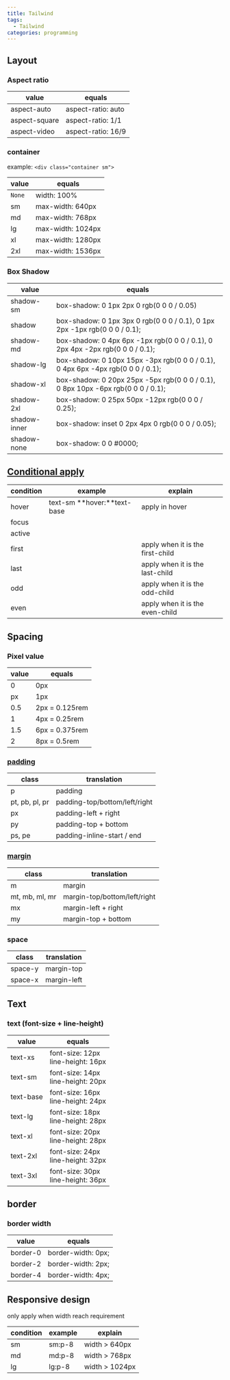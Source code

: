 ```yaml
---
title: Tailwind
tags:
  - Tailwind
categories: programming
---
```


## Layout

### Aspect ratio

| value         | equals             |
| ------------- | ------------------ |
| aspect-auto   | aspect-ratio: auto |
| aspect-square | aspect-ratio: 1/1  |
| aspect-video  | aspect-ratio: 16/9 |

### container

example: `<div class="container sm">`

| value  | equals            |
| ------ | ----------------- |
| `None` | width: 100%       |
| sm     | max-width: 640px  |
| md     | max-width: 768px  |
| lg     | max-width: 1024px |
| xl     | max-width: 1280px |
| 2xl    | max-width: 1536px |

### Box Shadow
| value  | equals            |
| ------ | ----------------- |
| shadow-sm | box-shadow: 0 1px 2px 0 rgb(0 0 0 / 0.05)       |
| shadow     | box-shadow: 0 1px 3px 0 rgb(0 0 0 / 0.1), 0 1px 2px -1px rgb(0 0 0 / 0.1);  |
| shadow-md     | box-shadow: 0 4px 6px -1px rgb(0 0 0 / 0.1), 0 2px 4px -2px rgb(0 0 0 / 0.1);  |
| shadow-lg     | 	box-shadow: 0 10px 15px -3px rgb(0 0 0 / 0.1), 0 4px 6px -4px rgb(0 0 0 / 0.1); |
| shadow-xl     | 	box-shadow: 0 20px 25px -5px rgb(0 0 0 / 0.1), 0 8px 10px -6px rgb(0 0 0 / 0.1); |
| shadow-2xl    |box-shadow: 0 25px 50px -12px rgb(0 0 0 / 0.25); |
| shadow-inner    | box-shadow: inset 0 2px 4px 0 rgb(0 0 0 / 0.05); |
| shadow-none    | box-shadow: 0 0 #0000; |

## [Conditional apply](https://tailwindcss.com/docs/hover-focus-and-other-states)

| condition | example                     | explain                          |
| --------- | --------------------------- | -------------------------------- |
| hover     | text-sm **hover:**text-base | apply in hover                   |
| focus     |                             |                                  |
| active    |                             |                                  |
| first     |                             | apply when it is the first-child |
| last      |                             | apply when it is the last-child  |
| odd       |                             | apply when it is the odd-child   |
| even      |                             | apply when it is the even-child  |

## Spacing

### Pixel value

| value | equals         |
| ----- | -------------- |
| 0     | 0px            |
| px    | 1px            |
| 0.5   | 2px = 0.125rem |
| 1     | 4px = 0.25rem  |
| 1.5   | 6px = 0.375rem |
| 2     | 8px = 0.5rem   |

### [padding](https://tailwindcss.com/docs/padding)

| class          | translation                   |
| -------------- | ----------------------------- |
| p              | padding                       |
| pt, pb, pl, pr | padding-top/bottom/left/right |
| px             | padding-left + right          |
| py             | padding-top + bottom          |
| ps, pe         | padding-inline-start / end    |

### [margin](https://tailwindcss.com/docs/margin)

| class          | translation                  |
| -------------- | ---------------------------- |
| m              | margin                       |
| mt, mb, ml, mr | margin-top/bottom/left/right |
| mx             | margin-left + right          |
| my             | margin-top + bottom          |

### space

| class   | translation |
| ------- | ----------- |
| space-y | margin-top  |
| space-x | margin-left |

## Text

### text (font-size + line-height)
| value     | equals                                 |
| --------- | -------------------------------------- |
| text-xs   | font-size:  12px <br>line-height: 16px |
| text-sm   | font-size:  14px <br>line-height: 20px |
| text-base | font-size:  16px <br>line-height: 24px |
| text-lg   | font-size:  18px <br>line-height: 28px |
| text-xl   | font-size:  20px <br>line-height: 28px |
| text-2xl  | font-size:  24px <br>line-height: 32px |
| text-3xl  | font-size:  30px <br>line-height: 36px |

## border

### border width
| value    | equals                 |
| -------- | ---------------------- |
| border-0 | border-width: 0px;<br> |
| border-2 | border-width: 2px;<br> |
| border-4 | border-width: 4px;<br> |
## Responsive design

only apply when width reach requirement

| condition | example | explain        |
| --------- | ------- | -------------- |
| sm        | sm:p-8  | width > 640px  |
| md        | md:p-8  | width > 768px  |
| lg        | lg:p-8  | width > 1024px |


